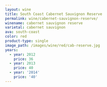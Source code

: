 ```yaml
---
layout: wine
title: South Coast Cabernet Sauvignon Reserve
permalink: wine/cabernet-sauvignon-reserve/
winename: cabernet sauvignon reserve
varietal: cabernet sauvignon
ava: south-coast
color: red
product-type: single
image_path: /images/wine/red/cab-reserve.jpg
years:
  - year: 2012
    price: 36
  - year: 2013
    price: 40
  - year: '2014'
    price: '40'
---
```



